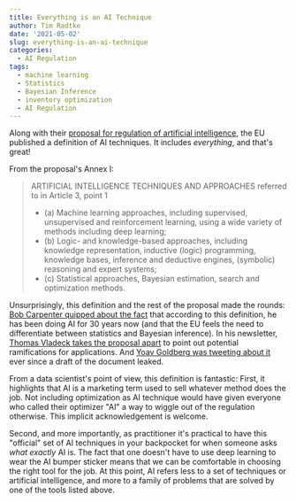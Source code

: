 ```yaml
---
title: Everything is an AI Technique
author: Tim Radtke
date: '2021-05-02'
slug: everything-is-an-ai-technique
categories:
  - AI Regulation
tags:
  - machine learning
  - Statistics
  - Bayesian Inference
  - inventory optimization
  - AI Regulation
---
```


Along with their [proposal for regulation of artificial intelligence](https://digital-strategy.ec.europa.eu/en/library/proposal-regulation-laying-down-harmonised-rules-artificial-intelligence-artificial-intelligence), the EU published a definition of AI techniques. It includes *everything*, and that's great!

From the proposal's Annex I:

> ARTIFICIAL INTELLIGENCE TECHNIQUES AND APPROACHES referred to in Article 3, point 1
> - (a) Machine learning approaches, including supervised, unsupervised and reinforcement learning, using a wide variety of methods including deep learning;
> - (b) Logic- and knowledge-based approaches, including knowledge representation, inductive (logic) programming, knowledge bases, inference and deductive engines, (symbolic) reasoning and expert systems;
> - (c) Statistical approaches, Bayesian estimation, search and optimization methods.

Unsurprisingly, this definition and the rest of the proposal made the rounds: [Bob Carpenter quipped about the fact](https://statmodeling.stat.columbia.edu/2021/04/22/eu-proposing-to-regulate-the-use-of-bayesian-estimation/) that according to this definition, he has been doing AI for 30 years now (and that the EU feels the need to differentiate between statistics and Bayesian inference). In his newsletter, [Thomas Vladeck takes the proposal apart](https://tvladeck.substack.com/p/regulating-ai) to point out potential ramifications for applications. And [Yoav Goldberg was tweeting about it](https://twitter.com/yoavgo/status/1382745068407300097/photo/1) ever since a draft of the document leaked.

From a data scientist's point of view, this definition is fantastic: First, it highlights that AI is a marketing term used to sell whatever method does the job. Not including optimization as AI technique would have given everyone who called their optimizer "AI" a way to wiggle out of the regulation otherwise. This implicit acknowledgement is welcome.

Second, and more importantly, as practitioner it's practical to have this "official" set of AI techniques in your backpocket for when someone asks *what exactly* AI is. The fact that one doesn't have to use deep learning to wear the AI bumper sticker means that we can be comfortable in choosing the right tool for the job. At this point, AI refers less to a set of techniques or artificial intelligence, and more to a family of problems that are solved by one of the tools listed above.

